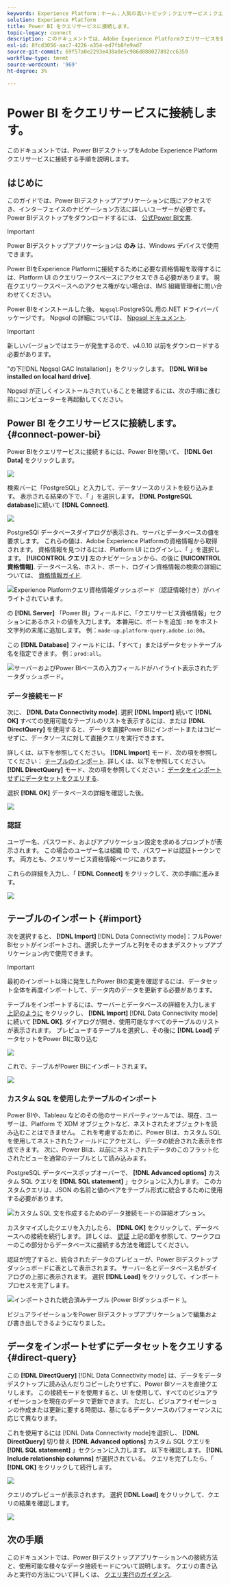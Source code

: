 ```yaml
---
keywords: Experience Platform；ホーム；人気の高いトピック；クエリサービス；クエリサービス；Power BI;power bi；クエリサービスへの接続；
solution: Experience Platform
title: Power BI をクエリサービスに接続します。
topic-legacy: connect
description: このドキュメントでは、Adobe Experience Platformクエリサービスを使用してPower BIを接続する手順について説明します。
exl-id: 8fcd3056-aac7-4226-a354-ed7fb8fe9ad7
source-git-commit: 69f57a0e2293e438a0e5c986d888027892cc6359
workflow-type: tm+mt
source-wordcount: '969'
ht-degree: 3%

---
```


# Power BI をクエリサービスに接続します。

このドキュメントでは、Power BIデスクトップをAdobe Experience Platformクエリサービスに接続する手順を説明します。

## はじめに

このガイドでは、Power BIデスクトップアプリケーションに既にアクセスでき、インターフェイスのナビゲーション方法に詳しいユーザーが必要です。 Power BIデスクトップをダウンロードするには、 [公式Power BI文書](https://docs.microsoft.com/ja-JP/power-bi/).

>[!IMPORTANT]
>
> Power BIデスクトップアプリケーションは **のみ** は、Windows デバイスで使用できます。

Power BIをExperience Platformに接続するために必要な資格情報を取得するには、Platform UI のクエリワークスペースにアクセスできる必要があります。 現在クエリワークスペースへのアクセス権がない場合は、IMS 組織管理者に問い合わせてください。

Power BIをインストールした後、 `Npgsql`:PostgreSQL 用の.NET ドライバーパッケージです。 Npgsql の詳細については、 [Npgsql ドキュメント](https://www.npgsql.org/doc/index.html).

>[!IMPORTANT]
>
>新しいバージョンではエラーが発生するので、v4.0.10 以前をダウンロードする必要があります。

&quot;の下[!DNL Npgsql GAC Installation]」をクリックします。 **[!DNL Will be installed on local hard drive]**.

Npgsql が正しくインストールされていることを確認するには、次の手順に進む前にコンピューターを再起動してください。

## Power BI をクエリサービスに接続します。 {#connect-power-bi}

Power BIをクエリサービスに接続するには、Power BIを開いて、 **[!DNL Get Data]** をクリックします。

![](../images/clients/power-bi/open-power-bi.png)

検索バーに「PostgreSQL」と入力して、データソースのリストを絞り込みます。 表示される結果の下で、「 」を選択します。 **[!DNL PostgreSQL database]**&#x200B;に続いて **[!DNL Connect]**.

![](../images/clients/power-bi/get-data.png)

PostgreSQl データベースダイアログが表示され、サーバとデータベースの値を要求します。 これらの値は、Adobe Experience Platformの資格情報から取得されます。 資格情報を見つけるには、Platform UI にログインし、「 」を選択します。 **[!UICONTROL クエリ]** 左のナビゲーションから、の後に **[!UICONTROL 資格情報]**. データベース名、ホスト、ポート、ログイン資格情報の検索の詳細については、 [資格情報ガイド](../ui/credentials.md).

![Experience Platformクエリ資格情報ダッシュボード（認証情報付き）がハイライトされています。](../images/clients/power-bi/query-service-credentials-page.png)

の **[!DNL Server]** 「Power BI」フィールドに、「クエリサービス資格情報」セクションにあるホストの値を入力します。 本番用に、ポートを追加 `:80` をホスト文字列の末尾に追加します。 例：`made-up.platform-query.adobe.io:80`。

この **[!DNL Database]** フィールドには、「すべて」またはデータセットテーブル名を指定できます。 例：`prod:all`。

![サーバーおよびPower BIベースの入力フィールドがハイライト表示されたデータダッシュボード。](../images/clients/power-bi/postgresql-database-dialog.png)

### データ接続モード

次に、 **[!DNL Data Connectivity mode]**. 選択 **[!DNL Import]** 続いて **[!DNL OK]** すべての使用可能なテーブルのリストを表示するには、または **[!DNL DirectQuery]** を使用すると、データを直接Power BIにインポートまたはコピーせずに、データソースに対して直接クエリを実行できます。

詳しくは、以下を参照してください。 **[!DNL Import]** モード、次の項を参照してください： [テーブルのインポート](#import). 詳しくは、以下を参照してください。 **[!DNL DirectQuery]** モード、次の項を参照してください： [データをインポートせずにデータセットをクエリする](#direct-query).

選択 **[!DNL OK]** データベースの詳細を確認した後。

![](../images/clients/power-bi/connectivity-mode.png)

### 認証

ユーザー名、パスワード、およびアプリケーション設定を求めるプロンプトが表示されます。 この場合のユーザー名は組織 ID で、パスワードは認証トークンです。 両方とも、クエリサービス資格情報ページにあります。

これらの詳細を入力し、「 **[!DNL Connect]** をクリックして、次の手順に進みます。

![](../images/clients/power-bi/import-mode.png)

## テーブルのインポート {#import}

次を選択すると、 **[!DNL Import]** [!DNL Data Connectivity mode]：フルPower BIセットがインポートされ、選択したテーブルと列をそのままデスクトップアプリケーション内で使用できます。

>[!IMPORTANT]
>
>最初のインポート以降に発生したPower BIの変更を確認するには、データセット全体を再度インポートして、データ内のデータを更新する必要があります。

テーブルをインポートするには、サーバーとデータベースの詳細を入力します [上記のように](#connect-power-bi) をクリックし、 **[!DNL Import]** [!DNL Data Connectivity mode]に続いて **[!DNL OK]**. ダイアログが開き、使用可能なすべてのテーブルのリストが表示されます。 プレビューするテーブルを選択し、その後に **[!DNL Load]** データセットをPower BIに取り込む

![](../images/clients/power-bi/preview-table.png)

これで、テーブルがPower BIにインポートされます。

![](../images/clients/power-bi/import-table.png)

### カスタム SQL を使用したテーブルのインポート

Power BIや、Tableau などのその他のサードパーティツールでは、現在、ユーザーは、Platform で XDM オブジェクトなど、ネストされたオブジェクトを読み込むことはできません。 これを考慮するために、Power BIは、カスタム SQL を使用してネストされたフィールドにアクセスし、データの統合された表示を作成できます。 次に、Power BIは、以前にネストされたデータのこのフラット化されたビューを通常のテーブルとして読み込みます。

PostgreSQL データベースポップオーバーで、 **[!DNL Advanced options]** カスタム SQL クエリを **[!DNL SQL statement]** 」セクションに入力します。 このカスタムクエリは、JSON の名前と値のペアをテーブル形式に統合するために使用する必要があります。

![カスタム SQL 文を作成するためのデータ接続モードの詳細オプション。](../images/clients/power-bi/custom-sql-statement.png)

カスタマイズしたクエリを入力したら、 **[!DNL OK]** をクリックして、データベースへの接続を続行します。 詳しくは、 [認証](#authentication) 上記の節を参照して、ワークフローのこの部分からデータベースに接続する方法を確認してください。

認証が完了すると、統合されたデータのプレビューが、Power BIデスクトップダッシュボードに表として表示されます。 サーバー名とデータベース名がダイアログの上部に表示されます。 選択 **[!DNL Load]** をクリックして、インポートプロセスを完了します。

![インポートされた統合済みテーブル (Power BIダッシュボード )。](../images/clients/power-bi/imported-table-preview.png)

ビジュアライゼーションをPower BIデスクトップアプリケーションで編集および書き出しできるようになりました。

## データをインポートせずにデータセットをクエリする {#direct-query}

この **[!DNL DirectQuery]** [!DNL Data Connectivity mode] は、データをデータデスクトップに読み込んだりコピーしたりせずに、Power BIソースを直接クエリします。 この接続モードを使用すると、UI を使用して、すべてのビジュアライゼーションを現在のデータで更新できます。 ただし、ビジュアライゼーションの作成または更新に要する時間は、基になるデータソースのパフォーマンスに応じて異なります。

これを使用するには [!DNL Data Connectivity mode]を選択し、 **[!DNL DirectQuery]** 切り替え **[!DNL Advanced options]** カスタム SQL クエリを **[!DNL SQL statement]** 」セクションに入力します。 以下を確認します。 **[!DNL Include relationship columns]** が選択されている。 クエリを完了したら、「 **[!DNL OK]** をクリックして続行します。

![](../images/clients/power-bi/direct-query-mode.png)

クエリのプレビューが表示されます。 選択 **[!DNL Load]** をクリックして、クエリの結果を確認します。

![](../images/clients/power-bi/preview-direct-query.png)

## 次の手順

このドキュメントでは、Power BIデスクトップアプリケーションへの接続方法と、使用可能な様々なデータ接続モードについて説明します。 クエリの書き込みと実行の方法について詳しくは、 [クエリ実行のガイダンス](../best-practices/writing-queries.md).
